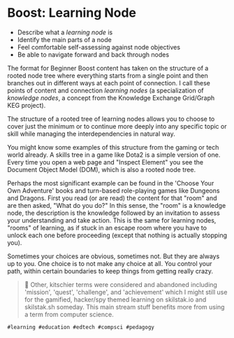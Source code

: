 # Boost: Learning Node

* Describe what a *learning node* is
* Identify the main parts of a node
* Feel comfortable self-assessing against node objectives
* Be able to navigate forward and back through nodes

The format for Beginner Boost content has taken on the structure of
a rooted node tree where everything starts from a single point and then
branches out in different ways at each point of connection. I call these
points of content and connection *learning nodes* (a specialization of
*knowledge nodes*, a concept from the Knowledge Exchange Grid/Graph KEG
project).

The structure of a rooted tree of learning nodes allows you to choose to
cover just the minimum or to continue more deeply into any specific
topic or skill while managing the interdependencies in natural way.

You might know some examples of this structure from the gaming or tech
world already. A skills tree in a game like Dota2 is a simple version of
one. Every time you open a web page and "Inspect Element" you see the
Document Object Model (DOM), which is also a rooted node tree. 

Perhaps the most significant example can be found in the 'Choose Your
Own Adventure' books and turn-based role-playing games like Dungeons and
Dragons. First you read (or are read) the content for that "room" and
are then asked, "What do you do?" In this sense, the "room" is
a knowledge node, the description is the knowledge followed by an
invitation to assess your understanding and take action. This is the
same for learning nodes, "rooms" of learning, as if stuck in an escape
room where you have to unlock each one before proceeding (except that
nothing is actually stopping you).

Sometimes your choices are obvious, sometimes not. But they are always
up to you. One choice is to not make any choice at all. You control your
path, within certain boundaries to keep things from getting really
crazy.

> 💬
> Other, kitschier terms were considered and abandoned including
> 'mission', 'quest', 'challenge', and 'achievement' which I might still
> use for the gamified, hacker/spy themed learning on skilstak.io and
> skilstak.sh someday. This main stream stuff benefits more from using a
> term from computer science.

    #learning #education #edtech #compsci #pedagogy
